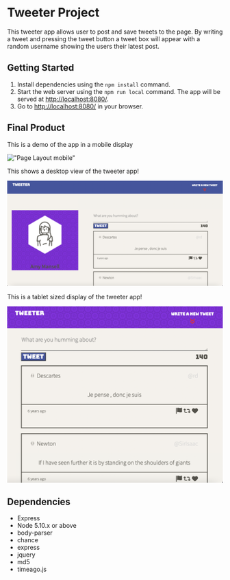 # Tweeter Project
This tweeter app allows user to post and save tweets to the page. By writing a tweet and pressing the tweet button a tweet box will appear with a random username showing the users their latest post.


## Getting Started
1. Install dependencies using the `npm install` command.
2. Start the web server using the `npm run local` command. The app will be served at <http://localhost:8080/>.
3. Go to <http://localhost:8080/> in your browser.

## Final Product

This is a demo of the app in a mobile display

!["Page Layout mobile"](https://github.com/Baila3/tweeter/blob/master/docs/mobile.gif)

This shows a desktop view of the tweeter app!

!["Page Layout Desktop"](https://github.com/Baila3/tweeter/blob/master/docs/desktop-view.png)

This is a tablet sized display of the tweeter app!

!["Page Layout Tablet"](https://github.com/Baila3/tweeter/blob/master/docs/tablet-view.png)

## Dependencies

- Express
- Node 5.10.x or above
-  body-parser
- chance
- express
- jquery
- md5
- timeago.js
